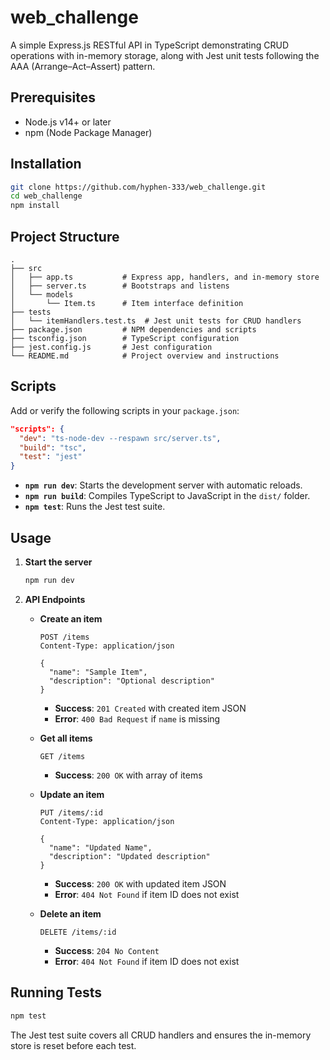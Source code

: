 # web_challenge

A simple Express.js RESTful API in TypeScript demonstrating CRUD operations with in-memory storage, along with Jest unit tests following the AAA (Arrange–Act–Assert) pattern.

## Prerequisites

- Node.js v14+ or later
- npm (Node Package Manager)

## Installation

```bash
git clone https://github.com/hyphen-333/web_challenge.git
cd web_challenge
npm install
```

## Project Structure

```
.
├── src
│   ├── app.ts           # Express app, handlers, and in-memory store
│   ├── server.ts        # Bootstraps and listens
│   └── models
│       └── Item.ts      # Item interface definition
├── tests
│   └── itemHandlers.test.ts  # Jest unit tests for CRUD handlers
├── package.json         # NPM dependencies and scripts
├── tsconfig.json        # TypeScript configuration
├── jest.config.js       # Jest configuration
└── README.md            # Project overview and instructions
```

## Scripts

Add or verify the following scripts in your `package.json`:

```json
"scripts": {
  "dev": "ts-node-dev --respawn src/server.ts",
  "build": "tsc",
  "test": "jest"
}
```

- **`npm run dev`**: Starts the development server with automatic reloads.
- **`npm run build`**: Compiles TypeScript to JavaScript in the `dist/` folder.
- **`npm test`**: Runs the Jest test suite.

## Usage

1. **Start the server**

   ```bash
   npm run dev
   ```

2. **API Endpoints**

   - **Create an item**

     ```http
     POST /items
     Content-Type: application/json

     {
       "name": "Sample Item",
       "description": "Optional description"
     }
     ```

     - **Success**: `201 Created` with created item JSON
     - **Error**: `400 Bad Request` if `name` is missing

   - **Get all items**

     ```http
     GET /items
     ```

     - **Success**: `200 OK` with array of items

   - **Update an item**

     ```http
     PUT /items/:id
     Content-Type: application/json

     {
       "name": "Updated Name",
       "description": "Updated description"
     }
     ```

     - **Success**: `200 OK` with updated item JSON
     - **Error**: `404 Not Found` if item ID does not exist

   - **Delete an item**

     ```http
     DELETE /items/:id
     ```

     - **Success**: `204 No Content`
     - **Error**: `404 Not Found` if item ID does not exist

## Running Tests

```bash
npm test
```

The Jest test suite covers all CRUD handlers and ensures the in-memory store is reset before each test.

